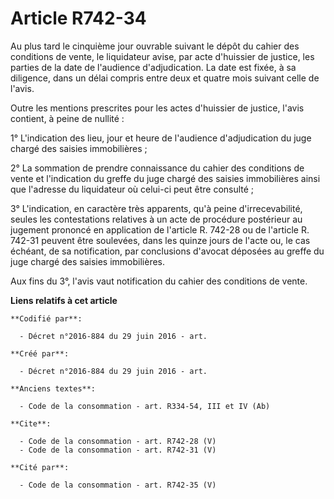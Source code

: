 # Article R742-34

Au plus tard le cinquième jour ouvrable suivant le dépôt du cahier des conditions de vente, le liquidateur avise, par acte
d'huissier de justice, les parties de la date de l'audience d'adjudication. La date est fixée, à sa diligence, dans un délai
compris entre deux et quatre mois suivant celle de l'avis. 

Outre les mentions prescrites pour les actes d'huissier de justice, l'avis contient, à peine de nullité : 

1° L'indication des lieu, jour et heure de l'audience d'adjudication du juge chargé des saisies immobilières ; 

2° La sommation de prendre connaissance du cahier des conditions de vente et l'indication du greffe du juge chargé des
saisies immobilières ainsi que l'adresse du liquidateur où celui-ci peut être consulté ; 

3° L'indication, en caractère très apparents, qu'à peine d'irrecevabilité, seules les contestations relatives à un acte de
procédure postérieur au jugement prononcé en application de l'article R. 742-28 ou de l'article R. 742-31 peuvent être
soulevées, dans les quinze jours de l'acte ou, le cas échéant, de sa notification, par conclusions d'avocat déposées au
greffe du juge chargé des saisies immobilières. 

Aux fins du 3°, l'avis vaut notification du cahier des conditions de vente.

**Liens relatifs à cet article**

	**Codifié par**:

	  - Décret n°2016-884 du 29 juin 2016 - art.

	**Créé par**:

	  - Décret n°2016-884 du 29 juin 2016 - art.

	**Anciens textes**:

	  - Code de la consommation - art. R334-54, III et IV (Ab)

	**Cite**:

	  - Code de la consommation - art. R742-28 (V)
	  - Code de la consommation - art. R742-31 (V)

	**Cité par**:

	  - Code de la consommation - art. R742-35 (V)
